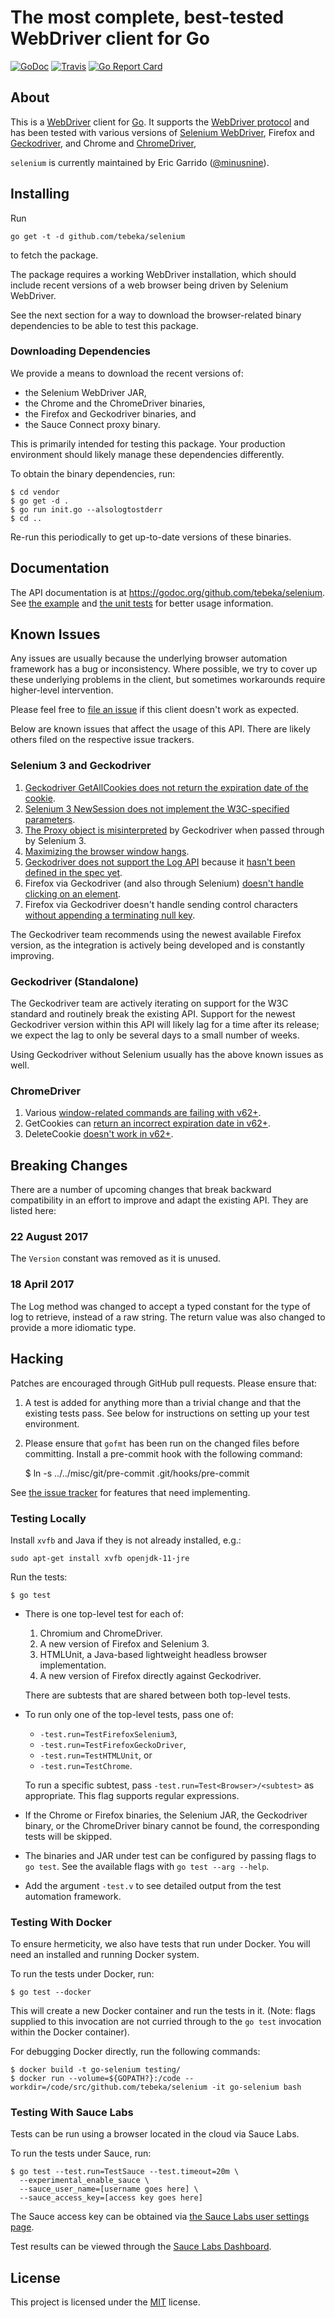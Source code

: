 # The most complete, best-tested WebDriver client for Go

[![GoDoc](https://godoc.org/github.com/tebeka/selenium?status.svg)](https://godoc.org/github.com/tebeka/selenium)
[![Travis](https://travis-ci.org/tebeka/selenium.svg?branch=master)](https://travis-ci.org/tebeka/selenium)
[![Go Report Card](https://goreportcard.com/badge/github.com/tebeka/selenium)](https://goreportcard.com/report/github.com/tebeka/selenium)

## About

This is a [WebDriver][selenium] client for [Go][go]. It supports the
[WebDriver protocol][webdriver] and has been tested with various versions of
[Selenium WebDriver][selenium], Firefox and [Geckodriver][geckodriver], and
Chrome and [ChromeDriver][chromedriver],

`selenium` is currently maintained by Eric Garrido ([@minusnine][minusnine]).

[selenium]: http://seleniumhq.org/
[webdriver]: https://www.w3.org/TR/webdriver/
[go]: http://golang.org/
[server]: http://seleniumhq.org/download/
[geckodriver]: https://github.com/mozilla/geckodriver
[chromedriver]: https://sites.google.com/a/chromium.org/chromedriver/
[minusnine]: http://github.com/minusnine

## Installing

Run

    go get -t -d github.com/tebeka/selenium

to fetch the package.

The package requires a working WebDriver installation, which should include recent
versions of a web browser being driven by Selenium WebDriver.

See the next section for a way to download the browser-related binary
dependencies to be able to test this package.

### Downloading Dependencies

We provide a means to download the recent versions of:

* the Selenium WebDriver JAR,
* the Chrome and the ChromeDriver binaries,
* the Firefox and Geckodriver binaries, and
* the Sauce Connect proxy binary. 

This is primarily intended for testing this package. Your production
environment should likely manage these dependencies differently.

To obtain the binary dependencies, run:

    $ cd vendor
    $ go get -d .
    $ go run init.go --alsologtostderr
    $ cd ..

Re-run this periodically to get up-to-date versions of these binaries.

## Documentation

The API documentation is at https://godoc.org/github.com/tebeka/selenium. See
[the example](https://github.com/tebeka/selenium/blob/master/example_test.go)
and
[the unit tests](https://github.com/tebeka/selenium/blob/master/remote_test.go)
for better usage information.

## Known Issues

Any issues are usually because the underlying browser automation framework has a
bug or inconsistency. Where possible, we try to cover up these underlying
problems in the client, but sometimes workarounds require higher-level
intervention.

Please feel free to [file an issue][issue] if this client doesn't work as
expected.

[issue]: https://github.com/tebeka/selenium/issues/new

Below are known issues that affect the usage of this API. There are likely
others filed on the respective issue trackers.

### Selenium 3 and Geckodriver

1.  [Geckodriver GetAllCookies does not return the expiration date of the cookie](https://github.com/mozilla/geckodriver/issues/463).
2.  [Selenium 3 NewSession does not implement the W3C-specified parameters](https://github.com/SeleniumHQ/selenium/issues/2827).
3.  [The Proxy object is misinterpreted](https://github.com/mozilla/geckodriver/issues/490)
    by Geckodriver when passed through by Selenium 3.
4.  [Maximizing the browser window hangs](https://github.com/mozilla/geckodriver/issues/703).
5.  [Geckodriver does not support the Log API](https://github.com/mozilla/geckodriver/issues/284)
    because it
    [hasn't been defined in the spec yet](https://github.com/w3c/webdriver/issues/406).
6.  Firefox via Geckodriver (and also through Selenium)
    [doesn't handle clicking on an element](https://github.com/mozilla/geckodriver/issues/322).
7.  Firefox via Geckodriver doesn't handle sending control characters
    [without appending a terminating null key](https://github.com/mozilla/geckodriver/issues/665).

The Geckodriver team recommends using the newest available Firefox version, as
the integration is actively being developed and is constantly improving.

### Geckodriver (Standalone)

The Geckodriver team are actively iterating on support for the W3C standard and
routinely break the existing API. Support for the newest Geckodriver version
within this API will likely lag for a time after its release; we expect the lag
to only be several days to a small number of weeks.

Using Geckodriver without Selenium usually has the above known issues as well.

### ChromeDriver

1.  Various
    [window-related commands are failing with v62+](https://bugs.chromium.org/p/chromedriver/issues/detail?id=1918).
2.  GetCookies can
    [return an incorrect expiration date in v62+](https://bugs.chromium.org/p/chromedriver/issues/detail?id=1949).
3.  DeleteCookie
    [doesn't work in v62+](https://bugs.chromium.org/p/chromedriver/issues/detail?id=1950).

## Breaking Changes

There are a number of upcoming changes that break backward compatibility in an
effort to improve and adapt the existing API. They are listed here:

### 22 August 2017

The `Version` constant was removed as it is unused.

### 18 April 2017

The Log method was changed to accept a typed constant for the type of log to
retrieve, instead of a raw string. The return value was also changed to provide
a more idiomatic type.

## Hacking

Patches are encouraged through GitHub pull requests. Please ensure that:

1.  A test is added for anything more than a trivial change and that the
    existing tests pass. See below for instructions on setting up your test
    environment.
2.  Please ensure that `gofmt` has been run on the changed files before
    committing. Install a pre-commit hook with the following command:

    $ ln -s ../../misc/git/pre-commit .git/hooks/pre-commit

See [the issue tracker][issues] for features that need implementing.

[issues]: https://github.com/tebeka/selenium/issues

### Testing Locally

Install `xvfb` and Java if they is not already installed, e.g.:

    sudo apt-get install xvfb openjdk-11-jre

Run the tests:

    $ go test

*   There is one top-level test for each of:

    1.  Chromium and ChromeDriver.
    2.  A new version of Firefox and Selenium 3.
    3.  HTMLUnit, a Java-based lightweight headless browser implementation.
    4.  A new version of Firefox directly against Geckodriver.

    There are subtests that are shared between both top-level tests.

*   To run only one of the top-level tests, pass one of:

    *   `-test.run=TestFirefoxSelenium3`,
    *   `-test.run=TestFirefoxGeckoDriver`,
    *   `-test.run=TestHTMLUnit`, or
    *   `-test.run=TestChrome`.

    To run a specific subtest, pass `-test.run=Test<Browser>/<subtest>` as
    appropriate. This flag supports regular expressions.

*   If the Chrome or Firefox binaries, the Selenium JAR, the Geckodriver binary,
    or the ChromeDriver binary cannot be found, the corresponding tests will be
    skipped.

*   The binaries and JAR under test can be configured by passing flags to `go
    test`. See the available flags with `go test --arg --help`.

*   Add the argument `-test.v` to see detailed output from the test automation
    framework.

### Testing With Docker

To ensure hermeticity, we also have tests that run under Docker. You will need
an installed and running Docker system.

To run the tests under Docker, run:

    $ go test --docker

This will create a new Docker container and run the tests in it. (Note: flags
supplied to this invocation are not curried through to the `go test` invocation
within the Docker container).

For debugging Docker directly, run the following commands:

    $ docker build -t go-selenium testing/
    $ docker run --volume=${GOPATH?}:/code --workdir=/code/src/github.com/tebeka/selenium -it go-selenium bash

### Testing With Sauce Labs

Tests can be run using a browser located in the cloud via Sauce Labs.

To run the tests under Sauce, run:

    $ go test --test.run=TestSauce --test.timeout=20m \
      --experimental_enable_sauce \
      --sauce_user_name=[username goes here] \
      --sauce_access_key=[access key goes here]

The Sauce access key can be obtained via
[the Sauce Labs user settings page](https://saucelabs.com/beta/user-settings).

Test results can be viewed through the
[Sauce Labs Dashboard](https://saucelabs.com/beta/dashboard/tests).

## License

This project is licensed under the [MIT][mit] license.

[mit]: https://raw.githubusercontent.com/tebeka/selenium/master/LICENSE
